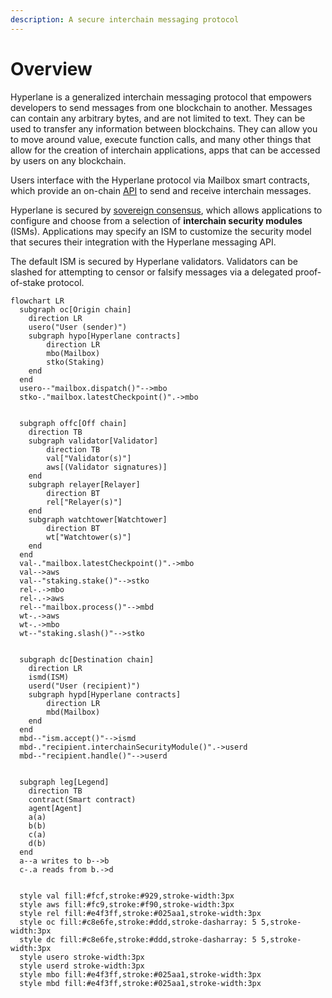 ```yaml
---
description: A secure interchain messaging protocol
---
```


# Overview

Hyperlane is a generalized interchain messaging protocol that empowers developers to send messages from one blockchain to another. Messages can contain any arbitrary bytes, and are not limited to text. They can be used to transfer any information between blockchains. They can allow you to move around value, execute function calls, and many other things that allow for the creation of interchain applications, apps that can be accessed by users on any blockchain.

Users interface with the Hyperlane protocol via Mailbox smart contracts, which provide an on-chain [API](messaging/) to send and receive interchain messages.

Hyperlane is secured by [sovereign consensus](security/sovereign-consensus.md), which allows applications to configure and choose from a selection of **interchain security modules** (ISMs). Applications may specify an ISM to customize the security model that secures their integration with the Hyperlane messaging API.

The default ISM is secured by Hyperlane validators. Validators can be slashed for attempting to censor or falsify messages via a delegated proof-of-stake protocol.&#x20;

```mermaid
flowchart LR
  subgraph oc[Origin chain]
    direction LR
    usero("User (sender)") 
    subgraph hypo[Hyperlane contracts]
        direction LR
        mbo(Mailbox)
        stko(Staking) 
    end
  end
  usero--"mailbox.dispatch()"-->mbo
  stko-."mailbox.latestCheckpoint()".->mbo


  subgraph offc[Off chain]
    direction TB
    subgraph validator[Validator]
        direction TB
        val["Validator(s)"]
        aws[(Validator signatures)]
    end
    subgraph relayer[Relayer]
        direction BT
        rel["Relayer(s)"]
    end
    subgraph watchtower[Watchtower]
        direction BT
        wt["Watchtower(s)"]
    end 
  end
  val-."mailbox.latestCheckpoint()".->mbo
  val-->aws
  val--"staking.stake()"-->stko
  rel-.->mbo
  rel-.->aws
  rel--"mailbox.process()"-->mbd
  wt-.->aws
  wt-.->mbo
  wt--"staking.slash()"-->stko


  subgraph dc[Destination chain]
    direction LR
    ismd(ISM)
    userd("User (recipient)")
    subgraph hypd[Hyperlane contracts]
        direction LR
        mbd(Mailbox)
    end
  end
  mbd--"ism.accept()"-->ismd
  mbd-."recipient.interchainSecurityModule()".->userd
  mbd--"recipient.handle()"-->userd


  subgraph leg[Legend]
    direction TB
    contract(Smart contract)
    agent[Agent]
    a(a)
    b(b)
    c(a)
    d(b)
  end
  a--a writes to b-->b
  c-.a reads from b.->d


  style val fill:#fcf,stroke:#929,stroke-width:3px
  style aws fill:#fc9,stroke:#f90,stroke-width:3px
  style rel fill:#e4f3ff,stroke:#025aa1,stroke-width:3px 
  style oc fill:#c8e6fe,stroke:#ddd,stroke-dasharray: 5 5,stroke-width:3px
  style dc fill:#c8e6fe,stroke:#ddd,stroke-dasharray: 5 5,stroke-width:3px
  style usero stroke-width:3px
  style userd stroke-width:3px
  style mbo fill:#e4f3ff,stroke:#025aa1,stroke-width:3px
  style mbd fill:#e4f3ff,stroke:#025aa1,stroke-width:3px

```
